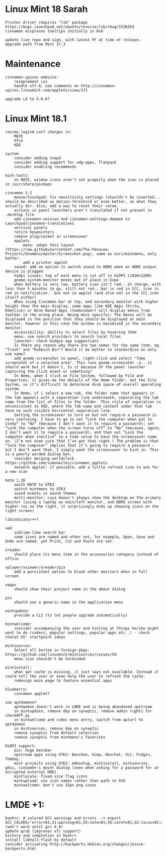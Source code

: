 Linux Mint 18 Sarah
===================

    Printer driver requires "lsb" package https://bugs.launchpad.net/ubuntu/+source/lsb/+bug/1536353
    cinnamon misplaces tooltips initially in 0x0

    update live repo and sign, with latest FF at time of release.
    Upgrade path from Mint 17.3

Maintenance
===========

    cinnamon-spices website:
        reimplement css
        handle utf-8, see comments on http://cinnamon-spices.linuxmint.com/applets/view/171

    upgrade LO to 5.0.6?

Linux Mint 18.1
===============

    review logind.conf changes in:
        MATE
        Xfce
        KDE

    system
        consider adding snapd
        consider adding support for xdg-apps, flatpack
        consider enabling recommends

    mint-tools:
        in MATE, window icons aren't set properly when the icon is placed in /usr/share/pixmaps

    cinnamon 3.2
        mouse/touchpad: fix sensitivity settings (shouldn't be inverted... should be described as motion-threshold or even better, as what they actually do). Also, add a way to reset their value.
        actions in panel launchers aren't translated if not present in .desktop file
        add cinnamon-session and cinnamon-settings-daemon to Launchpad/cinnamon-translations
        vertical panels
        retire boxpointers
        remove plug/socket in screensaver
        applets
            menu: adopt this layout (https://raw.githubusercontent.com/The-Panacea-Projects/Gnomenu/master/Screenshot.png), same as ours/mintmenu, only better.
            add a printer applet
        sound: add an option to switch sound to HDMI when an HDMI output device is plugged
        hidpi issues: top of mint menu is cut off in HiDPI (1920×1280)
        gnome-system-monitor moves out of place in Expo
        when battery is very low, battery icon isn't red.. 2% charge, with less than 5 minutes to go, still not red.. bar is red in CCC, icon is red in notification.. but not in applet (and also not in the CCC icon itself either)
        When using Cinnamon bar at top, and secondary monitor with higher height than the main display, some apps like KDE Apps (Krita, Kdenlive) or Wine Based Apps (teamviewer) will display menus from toolbar in the wrong place. Being more specific: The menus will be displayed in the position that they should be displayed at main monitor, however in this case the window is maximized in the secondary monitor.
        accessibility: ability to select files by hovering them
        menu: use search providers to search local files
        launcher: check budgie app suggestions
        Is there any reason why there are two names for the same item, eg. "Trash" and "Rubbish Bin"? Would it be better to standardise on only one name?
        add gnome-screenshot to panel, right-click and select "Take screenshot of a selected area". This runs gnome-screenshot -a.. it should work but it doesn't. Is it because of the panel launcher capturing the click event or something?
        In Nemo, when I click on File System, followed by File and Properties, it gives me the details of the Home folder, not the File System, so it’s difficult to determine disk space of overall operating system. 
        In Nemo, if i select a new tab, the folder name that appears in the tab appears with a separation line underneath, separating the tab name from the list of files in the folder. This style of separation is onconsistent to XED, where the Tab name and content under that tab have no such visible horizontal separation line.
        Setting the screensaver to turn on but not require a password is very confusing. I have to go to set “Lock the computer when put to sleep” to “No” (because I don’t want it to require a password); set “Lock the computer when the screen turns off” to “No” (because, again, I don’t want it to require a password); and then set “Lock the computer when inactive” to a time value to have the screensaver come on. (I’m not even sure that I’ve got that right.) The problem is that “lock the computer” implies that it’s going to require a password — but I don’t want that, I simply want the screensaver to kick in. This is a poorly worded dialog box.
        consider merging worldclock https://github.com/simonwiles/cinnamon_applets
        network applet: if possible, add a little refresh icon to ask for a new scan

    mate 1.16
        swith MATE to GTK3
        switch mintmenu to GTK3
        sound events vs sound themes
        multi-monitor: caja doesn't always show the desktop on the primary monitor (using a laptop as main/left monitor, and HDMI screen with higher res on the right, it surprisingly ends up showing icons on the right screen)

    libindicator++?

    xed
        sublime-like search bar
        some icons are named and other not, for example, Open, Save and Undo are named, yet Print, Cut and Paste are not.

    xreader
        should place its menu item in the accessories category instead of office

    xplayer/xviewer/xreader/pix
        add a persistant option to blank other monitors when in full screen

    xapps
        should show their project name in the about dialog

    pix
        should use a generic name in the application menu

    mintupdate:
        provide a CLI (to let people upgrade automatically)

    mintwelcome:
        consider accompanying the user and hinting at things he/she might want to do (codecs, popular settings, popular apps etc..) - check chalet OS' startpoint ideas

    mintsources:
        Select all button in foreign pkgs: https://github.com/linuxmint/mintsources/issues/59
        menu icon shouldn't be hardcoded

    mintinstall:
        when apt cache is missing, it just says not available. Instead it could tell the user or even help the user to refresh the cache.
        redesign main page to feature essential apps

    blueberry:
        cinnamon applet?

    use aptdaemon?
        aptdaemon doesn't work in LMDE and is being abandoned upstream
        in mintupdate, remove dep on synaptic, remove admin rights for checkAPT.py
        in mintwelcome and codec menu entry, switch from apturl to aptdaemon
        in mintsources, remove dep on synaptic
        remove synaptic from default selection
        remove synaptic from mintmenu's favorites

    HiDPI support:
        pix: huge menubar
        upstream apps using GTK2: Banshee, Gimp, Hexchat, VLC, Pidgin, Tomboy.
        mint projects using GTK2: mdmsetup, mintinstall, mintsources, gksu, cinnamon's mount dialog (seen when asking for a password for an encrypted external HDD).
        mintlocale: fixed-size flag icons
        mintupload: use icon names rather than path to SVG
        mintwelcome: don't use 32px png icons

LMDE +1:
=========

    bashrc: # colored GCC warnings and errors --> export GCC_COLORS='error=01;31:warning=01;35:note=01;36:caret=01;32:locus=01:quote=01' (won't work until gcc 4.9)
    update grub (improves efi support)
    history and completion in bashrc
    install libhal1-flash by default
    consider activating http://backports.debian.org/changes/jessie-backports.html
